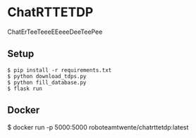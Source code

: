 # ChatRTTETDP
ChatErTeeTeeeEEeeeDeeTeePee

## Setup
```
$ pip install -r requirements.txt
$ python download_tdps.py
$ python fill_database.py 
$ flask run
```

## Docker
$ docker run -p 5000:5000 roboteamtwente/chatrttetdp:latest